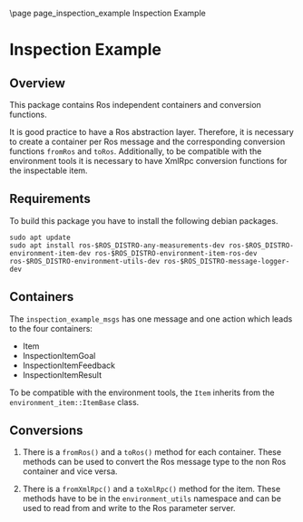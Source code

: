 \page page_inspection_example Inspection Example

# Inspection Example

## Overview

This package contains Ros independent containers and conversion functions. 

It is good practice to have a Ros abstraction layer. 
Therefore, it is necessary to create a container per Ros message and the corresponding conversion functions `fromRos` and `toRos`. 
Additionally, to be compatible with the environment tools it is necessary to have XmlRpc conversion functions for the inspectable item.

## Requirements

To build this package you have to install the following debian packages.

```
sudo apt update
sudo apt install ros-$ROS_DISTRO-any-measurements-dev ros-$ROS_DISTRO-environment-item-dev ros-$ROS_DISTRO-environment-item-ros-dev ros-$ROS_DISTRO-environment-utils-dev ros-$ROS_DISTRO-message-logger-dev
```

## Containers

The `inspection_example_msgs` has one message and one action which leads to the four containers:

* Item
* InspectionItemGoal
* InspectionItemFeedback
* InspectionItemResult

To be compatible with the environment tools, the `Item` inherits from the `environment_item::ItemBase` class.

## Conversions

1. There is a `fromRos()` and a `toRos()` method for each container. These methods can be used to convert the Ros message type to the non Ros container and vice versa.

2. There is a `fromXmlRpc()` and a `toXmlRpc()` method for the item. These methods have to be in the `environment_utils` namespace and can be used to read from and write to the Ros parameter server.
